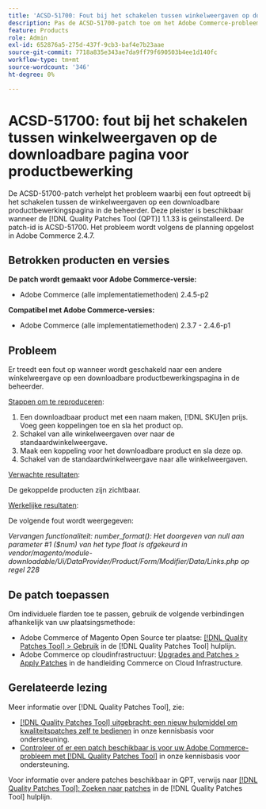 ```yaml
---
title: 'ACSD-51700: Fout bij het schakelen tussen winkelweergaven op downloadbare pagina voor productbewerking.'
description: Pas de ACSD-51700-patch toe om het Adobe Commerce-probleem op te lossen, waarbij een fout optreedt bij het schakelen tussen de winkelweergaven op een downloadbare productbewerkingspagina in de beheerder.
feature: Products
role: Admin
exl-id: 652876a5-275d-437f-9cb3-baf4e7b23aae
source-git-commit: 7718a835e343ae7da9ff79f690503b4ee1d140fc
workflow-type: tm+mt
source-wordcount: '346'
ht-degree: 0%

---
```


# ACSD-51700: fout bij het schakelen tussen winkelweergaven op de downloadbare pagina voor productbewerking

De ACSD-51700-patch verhelpt het probleem waarbij een fout optreedt bij het schakelen tussen de winkelweergaven op een downloadbare productbewerkingspagina in de beheerder. Deze pleister is beschikbaar wanneer de [!DNL Quality Patches Tool (QPT)] 1.1.33 is geïnstalleerd. De patch-id is ACSD-51700. Het probleem wordt volgens de planning opgelost in Adobe Commerce 2.4.7.

## Betrokken producten en versies

**De patch wordt gemaakt voor Adobe Commerce-versie:**

* Adobe Commerce (alle implementatiemethoden) 2.4.5-p2

**Compatibel met Adobe Commerce-versies:**

* Adobe Commerce (alle implementatiemethoden) 2.3.7 - 2.4.6-p1

## Probleem

Er treedt een fout op wanneer wordt geschakeld naar een andere winkelweergave op een downloadbare productbewerkingspagina in de beheerder.

<u>Stappen om te reproduceren</u>:

1. Een downloadbaar product met een naam maken, [!DNL SKU]en prijs. Voeg geen koppelingen toe en sla het product op.
1. Schakel van alle winkelweergaven over naar de standaardwinkelweergave.
1. Maak een koppeling voor het downloadbare product en sla deze op.
1. Schakel van de standaardwinkelweergave naar alle winkelweergaven.

<u>Verwachte resultaten</u>:

De gekoppelde producten zijn zichtbaar.

<u>Werkelijke resultaten</u>:

De volgende fout wordt weergegeven:

*Vervangen functionaliteit: number_format(): Het doorgeven van null aan parameter #1 ($num) van het type float is afgekeurd in vendor/magento/module-downloadable/Ui/DataProvider/Product/Form/Modifier/Data/Links.php op regel 228*

## De patch toepassen

Om individuele flarden toe te passen, gebruik de volgende verbindingen afhankelijk van uw plaatsingsmethode:

* Adobe Commerce of Magento Open Source ter plaatse: [[!DNL Quality Patches Tool] > Gebruik](https://experienceleague.adobe.com/docs/commerce-operations/tools/quality-patches-tool/usage.html) in de [!DNL Quality Patches Tool] hulplijn.
* Adobe Commerce op cloudinfrastructuur: [Upgrades and Patches > Apply Patches](https://experienceleague.adobe.com/docs/commerce-cloud-service/user-guide/develop/upgrade/apply-patches.html) in de handleiding Commerce on Cloud Infrastructure.

## Gerelateerde lezing

Meer informatie over [!DNL Quality Patches Tool], zie:

* [[!DNL Quality Patches Tool] uitgebracht: een nieuw hulpmiddel om kwaliteitspatches zelf te bedienen](/help/announcements/adobe-commerce-announcements/magento-quality-patches-released-new-tool-to-self-serve-quality-patches.md) in onze kennisbasis voor ondersteuning.
* [Controleer of er een patch beschikbaar is voor uw Adobe Commerce-probleem met [!DNL Quality Patches Tool]](/help/support-tools/patches-available-in-qpt-tool/check-patch-for-magento-issue-with-magento-quality-patches.md) in onze kennisbasis voor ondersteuning.

Voor informatie over andere patches beschikbaar in QPT, verwijs naar [[!DNL Quality Patches Tool]: Zoeken naar patches](https://experienceleague.adobe.com/tools/commerce-quality-patches/index.html) in de [!DNL Quality Patches Tool] hulplijn.
